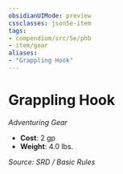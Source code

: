 ```yaml
---
obsidianUIMode: preview
cssclasses: json5e-item
tags:
- compendium/src/5e/phb
- item/gear
aliases: 
- "Grappling Hook"
---
```

# Grappling Hook
*Adventuring Gear*  

- **Cost**: 2 gp
- **Weight**: 4.0 lbs.

*Source: SRD / Basic Rules*